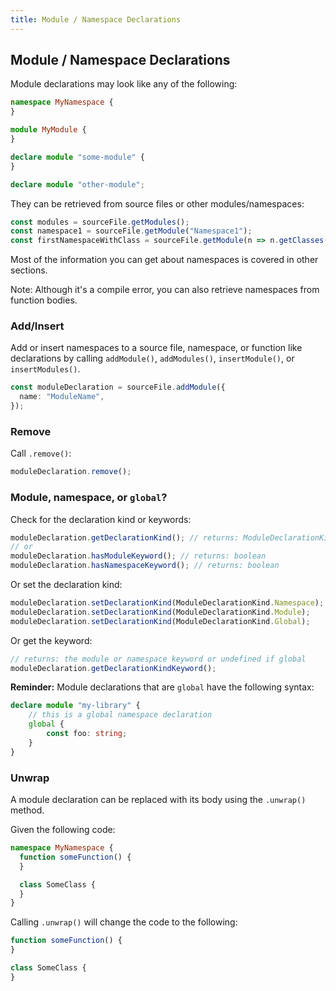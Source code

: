```yaml
---
title: Module / Namespace Declarations
---
```


## Module / Namespace Declarations

Module declarations may look like any of the following:

```ts ignore-error: 2664
namespace MyNamespace {
}

module MyModule {
}

declare module "some-module" {
}

declare module "other-module";
```

They can be retrieved from source files or other modules/namespaces:

```ts
const modules = sourceFile.getModules();
const namespace1 = sourceFile.getModule("Namespace1");
const firstNamespaceWithClass = sourceFile.getModule(n => n.getClasses().length > 0);
```

Most of the information you can get about namespaces is covered in other sections.

Note: Although it's a compile error, you can also retrieve namespaces from function bodies.

### Add/Insert

Add or insert namespaces to a source file, namespace, or function like declarations by calling `addModule()`, `addModules()`, `insertModule()`, or `insertModules()`.

```ts
const moduleDeclaration = sourceFile.addModule({
  name: "ModuleName",
});
```

### Remove

Call `.remove()`:

```ts
moduleDeclaration.remove();
```

### Module, namespace, or `global`?

Check for the declaration kind or keywords:

```ts
moduleDeclaration.getDeclarationKind(); // returns: ModuleDeclarationKind
// or
moduleDeclaration.hasModuleKeyword(); // returns: boolean
moduleDeclaration.hasNamespaceKeyword(); // returns: boolean
```

Or set the declaration kind:

```ts
moduleDeclaration.setDeclarationKind(ModuleDeclarationKind.Namespace);
moduleDeclaration.setDeclarationKind(ModuleDeclarationKind.Module);
moduleDeclaration.setDeclarationKind(ModuleDeclarationKind.Global);
```

Or get the keyword:

```ts
// returns: the module or namespace keyword or undefined if global
moduleDeclaration.getDeclarationKindKeyword();
```

**Reminder:** Module declarations that are `global` have the following syntax:

```ts ignore-error: 2664, 2669
declare module "my-library" {
    // this is a global namespace declaration
    global {
        const foo: string;
    }
}
```

### Unwrap

A module declaration can be replaced with its body using the `.unwrap()` method.

Given the following code:

```ts
namespace MyNamespace {
  function someFunction() {
  }

  class SomeClass {
  }
}
```

Calling `.unwrap()` will change the code to the following:

```ts
function someFunction() {
}

class SomeClass {
}
```
